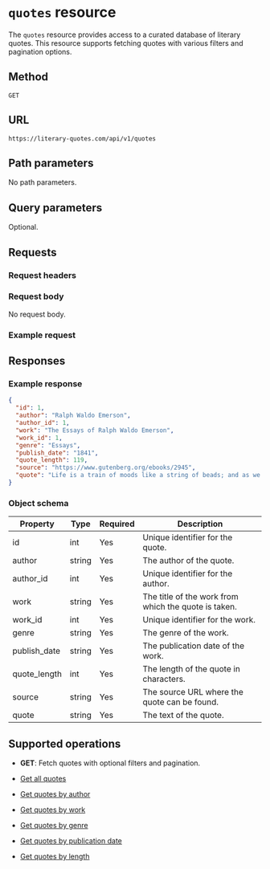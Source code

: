 # `quotes` resource

The `quotes` resource provides access to a curated database of literary quotes. This resource supports fetching quotes with various filters and pagination options.
<!--TODO: Add links to filter + pagination guides.-->

## Method

`GET`

## URL

`https://literary-quotes.com/api/v1/quotes`

## Path parameters

No path parameters.

## Query parameters

Optional.
<!--TODO: Determine if all query params should be included here or if it makes more sense to link to more info.-->

## Requests

### Request headers
<!--TODO: Add info about basic auth and maybe Accept: application/json-->

### Request body

No request body.

### Example request

<!--TODO: Add example.-->

## Responses

### Example response

```json
{
  "id": 1,
  "author": "Ralph Waldo Emerson",
  "author_id": 1,
  "work": "The Essays of Ralph Waldo Emerson",
  "work_id": 1,
  "genre": "Essays",
  "publish_date": "1841",
  "quote_length": 119,
  "source": "https://www.gutenberg.org/ebooks/2945",
  "quote": "Life is a train of moods like a string of beads; and as we pass through them they prove to be many-colored lenses which paint the world their own hue, and each shows only what lies in its own focus."
}
```

<!--Note: Maybe add link to curl examples?-->

### Object schema

| Property      | Type   | Required | Description                                                                                 |
|---------------|--------|----------|---------------------------------------------------------------------------------------------|
| id            | int    | Yes      | Unique identifier for the quote.                                                            |
| author        | string | Yes      | The author of the quote.                                                                    |
| author_id     | int    | Yes      | Unique identifier for the author.                                                           |
| work          | string | Yes      | The title of the work from which the quote is taken.                                        |
| work_id       | int    | Yes      | Unique identifier for the work.                                                             |
| genre         | string | Yes      | The genre of the work.                                                                      |
| publish_date  | string | Yes      | The publication date of the work.                                                           |
| quote_length  | int    | Yes      | The length of the quote in characters.                                                      |
| source        | string | Yes      | The source URL where the quote can be found.                                                |
| quote         | string | Yes      | The text of the quote.                                                                      |
## Supported operations

- **GET**: Fetch quotes with optional filters and pagination.

- [Get all quotes](#)
- [Get quotes by author](#)
- [Get quotes by work](#)
- [Get quotes by genre](#)
- [Get quotes by publication date](#)
- [Get quotes by length](#)

